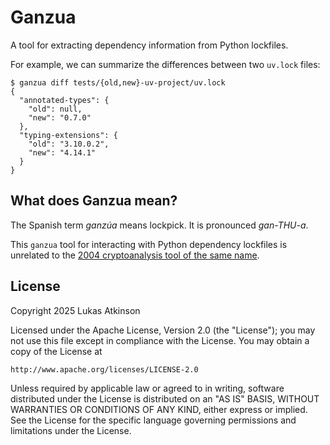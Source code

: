 Ganzua
======

A tool for extracting dependency information from Python lockfiles.

For example, we can summarize the differences between two `uv.lock` files:

```console
$ ganzua diff tests/{old,new}-uv-project/uv.lock
{
  "annotated-types": {
    "old": null,
    "new": "0.7.0"
  },
  "typing-extensions": {
    "old": "3.10.0.2",
    "new": "4.14.1"
  }
}
```

##  What does Ganzua mean?

The Spanish term *ganzúa* means lockpick. It is pronounced *gan-THU-a*.

This `ganzua` tool for interacting with Python dependency lockfiles
is unrelated to the [2004 cryptoanalysis tool of the same name](https://ganzua.sourceforge.net/en/index.html).

## License

Copyright 2025 Lukas Atkinson

Licensed under the Apache License, Version 2.0 (the "License");
you may not use this file except in compliance with the License.
You may obtain a copy of the License at

    http://www.apache.org/licenses/LICENSE-2.0

Unless required by applicable law or agreed to in writing, software
distributed under the License is distributed on an "AS IS" BASIS,
WITHOUT WARRANTIES OR CONDITIONS OF ANY KIND, either express or implied.
See the License for the specific language governing permissions and
limitations under the License.
